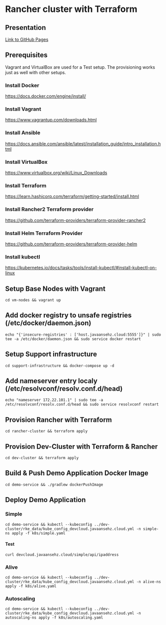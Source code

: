 # Rancher cluster with Terraform
## Presentation
[Link to GitHub Pages](https://javaansehz.github.io/cloud-playground-infrastructure/)

## Prerequisites
Vagrant and VirtualBox are used for a Test setup.
The provisioning works just as well with other setups.
### Install Docker
https://docs.docker.com/engine/install/
### Install Vagrant
https://www.vagrantup.com/downloads.html
### Install Ansible
https://docs.ansible.com/ansible/latest/installation_guide/intro_installation.html
### Install VirtualBox
https://www.virtualbox.org/wiki/Linux_Downloads
### Install Terraform
https://learn.hashicorp.com/terraform/getting-started/install.html
### Install Rancher2 Terraform provider
https://github.com/terraform-providers/terraform-provider-rancher2
### Install Helm Terraform Provider
https://github.com/terraform-providers/terraform-provider-helm
### Install kubectl
https://kubernetes.io/docs/tasks/tools/install-kubectl/#install-kubectl-on-linux

## Setup Base Nodes with Vagrant
```console
cd vm-nodes && vagrant up
```
## Add docker registry to unsafe registries (/etc/docker/daemon.json)
```console
echo "{'insecure-registries' : ['host.javaansehz.cloud:5555']}" | sudo tee -a /etc/docker/daemon.json && sudo service docker restart
```
## Setup Support infrastructure
```console
cd support-infrastructure && docker-compose up -d
```
## Add nameserver entry localy (/etc/resolvconf/resolv.conf.d/head)
```console
echo "nameserver 172.22.101.1" | sudo tee -a /etc/resolvconf/resolv.conf.d/head && sudo service resolvconf restart
```
## Provision Rancher with Terraform
```console
cd rancher-cluster && terraform apply
```
## Provision Dev-Cluster with Terraform & Rancher
```console
cd dev-cluster && terraform apply
```
## Build & Push Demo Application Docker Image
```console
cd demo-service && ./gradlew dockerPushImage
```
## Deploy Demo Application
### Simple
```console
cd demo-service && kubectl --kubeconfig ../dev-cluster/rke_data/kube_config_devcloud.javaansehz.cloud.yml -n simple-ns apply -f k8s/simple.yaml
```
#### Test
```console
curl devcloud.javaansehz.cloud/simple/api/ipaddress
```
### Alive
```console
cd demo-service && kubectl --kubeconfig ../dev-cluster/rke_data/kube_config_devcloud.javaansehz.cloud.yml -n alive-ns apply -f k8s/alive.yaml
```
### Autoscaling
```console
cd demo-service && kubectl --kubeconfig ../dev-cluster/rke_data/kube_config_devcloud.javaansehz.cloud.yml -n autoscaling-ns apply -f k8s/autoscaling.yaml
```
